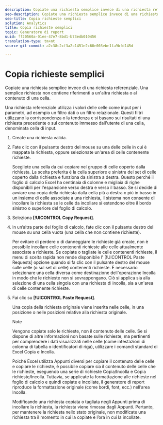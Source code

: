 ```yaml
---
description: Copiate una richiesta semplice invece di una richiesta referenziale. Una semplice richiesta non contiene riferimenti a un'altra richiesta o al contenuto di una cella.
seo-description: Copiate una richiesta semplice invece di una richiesta referenziale. Una semplice richiesta non contiene riferimenti a un'altra richiesta o al contenuto di una cella.
seo-title: Copia richieste semplici
solution: Analytics
title: Copia richieste semplici
topic: Generatore di report
uuid: ff20560a-01ee-47e7-8bd1-b73edb010456
translation-type: tm+mt
source-git-commit: a2c38c2cf3a2c1451e2c60e003ebe1fa9bfd145d

---
```



# Copia richieste semplici

Copiate una richiesta semplice invece di una richiesta referenziale. Una semplice richiesta non contiene riferimenti a un'altra richiesta o al contenuto di una cella.

Una richiesta [](../../../../analyze/report-builder/manage-requests/c-copy-requests/t-copy-referential-requests.md#task_82A145CC2A774F5EA86977D670E07DC8) referenziale utilizza i valori delle celle come input per i parametri, ad esempio un filtro dati o un filtro relazionale. Questi filtri utilizzano la corrispondenza o la tendenza e si basano sui risultati di una richiesta precedente o sul contenuto immesso dall'utente di una cella, denominata cella di input.
1. Create una richiesta valida.
1. Fate clic con il pulsante destro del mouse su una delle celle in cui è mappata la richiesta, oppure selezionate un'area di celle contenente richieste.

   Scegliete una cella da cui copiare nel gruppo di celle coperto dalla richiesta. La scelta preferita è la cella superiore e sinistra del set di celle coperto dalla richiesta e funziona da sinistra a destra. Questo perché il foglio di calcolo Excel ha centinaia di colonne e migliaia di righe disponibili per l'espansione verso destra e verso il basso. Se si decide di avviare una copia della richiesta dalla cella più a destra o più in basso in un insieme di celle associate a una richiesta, il sistema non consente di incollare la richiesta se le celle da incollare si estendono oltre il bordo sinistro o superiore del foglio di calcolo.
1. Seleziona **[!UICONTROL Copy Request]**.
1. In un’altra parte del foglio di calcolo, fate clic con il pulsante destro del mouse su una cella vuota (una cella che non contiene richieste).

   Per evitare di perdere o di danneggiare le richieste già create, non è possibile incollare celle contenenti richieste alle celle attualmente associate a richieste. Se copiate o tagliate le celle contenenti richieste, il menu di scelta rapida non rende disponibile l' [!UICONTROL Paste Requests] opzione quando si fa clic con il pulsante destro del mouse sulle celle (o sul set di celle) contenenti richieste. È necessario selezionare una cella diversa come destinazione dell'operazione Incolla in modo che le richieste non si sovrappongano. Ciò si applica sia alla selezione di una cella singola con una richiesta di incolla, sia a un'area di celle contenente richieste.
1. Fai clic su **[!UICONTROL Paste Request]**.

   Una copia della richiesta originale viene inserita nelle celle, in una posizione o nelle posizioni relative alla richiesta originale.

   >[!NOTE]
   >
   >Vengono copiate solo le richieste, non il contenuto delle celle. Se si dispone di altre informazioni non basate sulle richieste, ma pertinenti per comprendere i dati visualizzati nelle celle (come intestazioni di colonna di tabella o identificatori di riga), utilizzare i comandi standard di Excel Copia e Incolla.

   Poiché Excel utilizza Appunti diversi per copiare il contenuto delle celle e copiare le richieste, è possibile copiare sia il contenuto delle celle che le richieste, eseguendo una serie di richieste Copia/Incolla e Copia richieste/Incolla. Tuttavia, se applicate la formattazione alle richieste nel foglio di calcolo e quindi copiate e incollate, il generatore di report riproduce la formattazione originale (come bordi, font, ecc.) nell’area Incolla.

   Modificando una richiesta copiata o tagliata negli Appunti prima di incollare la richiesta, la richiesta viene rimossa dagli Appunti. Pertanto, per mantenere la richiesta nello stato originale, non modificate una richiesta tra il momento in cui la copiate e l’ora in cui la incollate.

